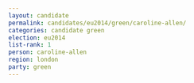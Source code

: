 ```yaml
---
layout: candidate
permalink: candidates/eu2014/green/caroline-allen/
categories: candidate green
election: eu2014
list-rank: 1
person: caroline-allen
region: london
party: green
---
```

